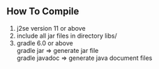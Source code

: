 ## How To Compile    

1. j2se version 11 or above    
2. include all jar files in directory libs/     
3. gradle 6.0 or above    
   gradle jar => generate jar file    
   gradle javadoc => generate java document files    
   
        